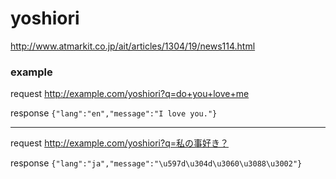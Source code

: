 yoshiori
========

http://www.atmarkit.co.jp/ait/articles/1304/19/news114.html


### example

request
http://example.com/yoshiori?q=do+you+love+me

response `{"lang":"en","message":"I love you."}`


---

request http://example.com/yoshiori?q=私の事好き？

response `{"lang":"ja","message":"\u597d\u304d\u3060\u3088\u3002"}`